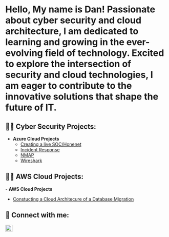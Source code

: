 <h1>Hello, My name is Dan! Passionate about cyber security and cloud architecture, I am dedicated to learning and growing in the ever-evolving field of technology. Excited to explore the intersection of security and cloud technologies, I am eager to contribute to the innovative solutions that shape the future of IT. </h1>

<h2>👨‍💻 Cyber Security Projects:</h2>

- <b>Azure Cloud Projects</b>
  - [Creating a live SOC/Honenet](https://github.com/dbriones49/Azure-SOC/)
  - [Incident Response](https://github.com/dbriones49/Incident-Response/)
  - [NMAP](https://github.com/dbriones49/NMAP/)
  - [Wireshark](https://github.com/dbriones49//Wireshark/)

  

<h2>👨‍💻 AWS Cloud Projects:</h2>
- <b>AWS Cloud Projects</b>

  - [Constucting a Cloud Architecure of a Database Migration](https://github.com/dbriones49/Cloud-Projects)



<h2> 🤳 Connect with me:</h2>

[<img align="left" alt="DannyBriones | LinkedIn" width="22px" src="https://cdn.jsdelivr.net/npm/simple-icons@v3/icons/linkedin.svg" />][linkedin]


[linkedin]: https://linkedin.com/in/dannybrionesjr

<!--
**joshmadakor1/joshmadakor1** is a ✨ _special_ ✨ repository because its `README.md` (this file) appears on your GitHub profile.

Here are some ideas to get you started:

- 🔭 I’m currently working on ...
- 🌱 I’m currently learning ...
- 👯 I’m looking to collaborate on ...
- 🤔 I’m looking for help with ...
- 💬 Ask me about ...
- 📫 How to reach me: ...
- 😄 Pronouns: ...
- ⚡ Fun fact: ...
